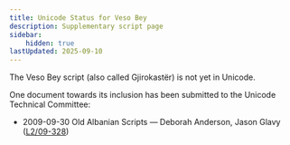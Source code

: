 ```yaml
---
title: Unicode Status for Veso Bey
description: Supplementary script page
sidebar:
    hidden: true
lastUpdated: 2025-09-10
---
```


The Veso Bey script (also called Gjirokastër) is not yet in Unicode.

[comment]: # (end of intro)

[comment]: # (start of blocks)



[comment]: # (end of blocks)

[comment]: # (start of chars)



[comment]: # (end of chars)

[comment]: # (start of rest)

One document towards its inclusion has been submitted to the Unicode Technical Committee:

- 2009-09-30 Old Albanian Scripts — Deborah Anderson, Jason Glavy ([L2/09-328](http://www.unicode.org/cgi-bin/GetMatchingDocs.pl?L2/09-328))
